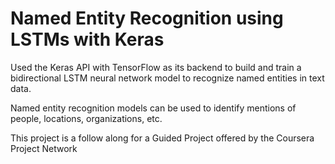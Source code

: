# Named Entity Recognition using LSTMs with Keras

Used the Keras API with TensorFlow as its backend to build and train a bidirectional LSTM neural network model to recognize named entities in text data. 

Named entity recognition models can be used to identify mentions of people, locations, organizations, etc. 

This project is a follow along for a Guided Project offered by the Coursera Project Network
